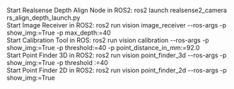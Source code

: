 Start Realsense Depth Align Node in ROS2: ros2 launch realsense2_camera rs_align_depth_launch.py <br>
Start Image Receiver in ROS2: ros2 run vision image_receiver --ros-args -p show_img:=True -p max_depth:=40 <br>
Start Calibration Tool in ROS: ros2 run vision calibration --ros-args -p show_img:=True -p threshold:=40 -p point_distance_in_mm:=92.0 <br>
Start Point Finder 3D in ROS2: ros2 run vision point_finder_3d --ros-args -p show_img:=True -p threshold :=40 <br>
Start Point Finder 2D in ROS2: ros2 run vision point_finder_2d --ros-args -p show_img:=True <br>
